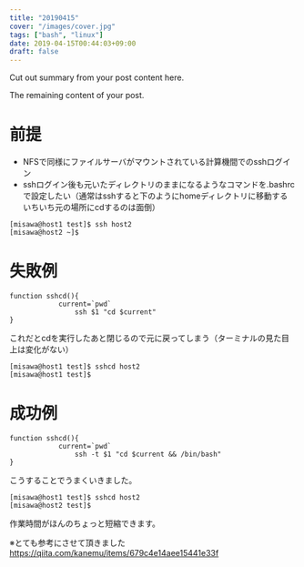 ```yaml
---
title: "20190415"
cover: "/images/cover.jpg"
tags: ["bash", "linux"]
date: 2019-04-15T00:44:03+09:00
draft: false
---
```


Cut out summary from your post content here.

<!--more-->

The remaining content of your post.

# 前提
- NFSで同様にファイルサーバがマウントされている計算機間でのsshログイン
- sshログイン後も元いたディレクトリのままになるようなコマンドを.bashrcで設定したい（通常はsshすると下のようにhomeディレクトリに移動する　いちいち元の場所にcdするのは面倒）  

```
[misawa@host1 test]$ ssh host2
[misawa@host2 ~]$
```

# 失敗例  

```
function sshcd(){
		    current=`pwd`
			    ssh $1 "cd $current"
}
```

これだとcdを実行したあと閉じるので元に戻ってしまう（ターミナルの見た目上は変化がない）

```
[misawa@host1 test]$ sshcd host2
[misawa@host1 test]$
```

# 成功例
```
function sshcd(){
		    current=`pwd`
			    ssh -t $1 "cd $current && /bin/bash"
}
```

こうすることでうまくいきました。


```
[misawa@host1 test]$ sshcd host2
[misawa@host2 test]$
```
作業時間がほんのちょっと短縮できます。




※とても参考にさせて頂きました
https://qiita.com/kanemu/items/679c4e14aee15441e33f
